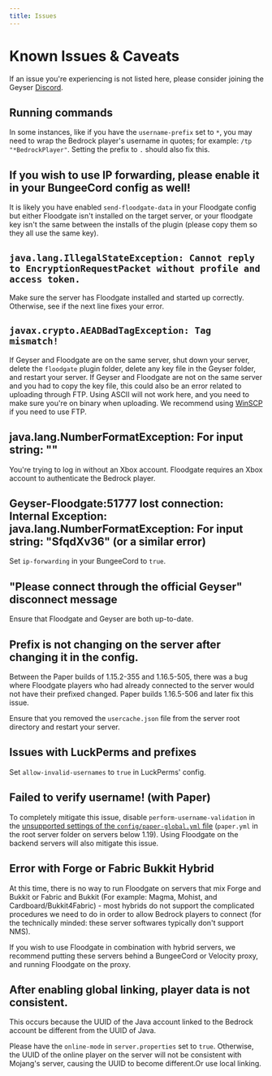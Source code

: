 ```yaml
---
title: Issues
---
```


# Known Issues & Caveats
If an issue you're experiencing is not listed here, please consider joining the Geyser [Discord](http://discord.geysermc.org/).

## Running commands
In some instances, like if you have the `username-prefix` set to `*`, you may need to wrap the Bedrock player's username in quotes; for example: `/tp "*BedrockPlayer"`. Setting the prefix to `.` should also fix this.

## If you wish to use IP forwarding, please enable it in your BungeeCord config as well!
It is likely you have enabled `send-floodgate-data` in your Floodgate config but either Floodgate isn't installed on the target server, or your floodgate key isn't the same between the installs of the plugin (please copy them so they all use the same key).

## `java.lang.IllegalStateException: Cannot reply to EncryptionRequestPacket without profile and access token.`

Make sure the server has Floodgate installed and started up correctly. Otherwise, see if the next line fixes your error.

## `javax.crypto.AEADBadTagException: Tag mismatch!`

If Geyser and Floodgate are on the same server, shut down your server, delete the `floodgate` plugin folder, delete any key file in the Geyser folder, and restart your server.
If Geyser and Floodgate are not on the same server and you had to copy the key file, this could also be an error related to uploading through FTP. Using ASCII will not work here, and you need to make sure you're on binary when uploading. We recommend using [WinSCP](https://winscp.net/eng/index.php) if you need to use FTP.

## java.lang.NumberFormatException: For input string: ""

You're trying to log in without an Xbox account. Floodgate requires an Xbox account to authenticate the Bedrock player.

## Geyser-Floodgate:51777 lost connection: Internal Exception: java.lang.NumberFormatException: For input string: "SfqdXv36" (or a similar error)

Set `ip-forwarding` in your BungeeCord to `true`.

## "Please connect through the official Geyser" disconnect message

Ensure that Floodgate and Geyser are both up-to-date.

## Prefix is not changing on the server after changing it in the config.

Between the Paper builds of 1.15.2-355 and 1.16.5-505, there was a bug where Floodgate players who had already connected to the server would not have their prefixed changed. Paper builds 1.16.5-506 and later fix this issue.

Ensure that you removed the `usercache.json` file from the server root directory and restart your server.

## Issues with LuckPerms and prefixes

Set `allow-invalid-usernames` to `true` in LuckPerms' config.

## Failed to verify username! (with Paper)

To completely mitigate this issue, disable `perform-username-validation` in the [unsupported settings of the `config/paper-global.yml` file](https://paper.readthedocs.io/en/latest/server/configuration.html#unsupported_settings) (`paper.yml` in the root server folder on servers below 1.19). Using Floodgate on the backend servers will also mitigate this issue.

## Error with Forge or Fabric Bukkit Hybrid

At this time, there is no way to run Floodgate on servers that mix Forge and Bukkit or Fabric and Bukkit (For example: Magma, Mohist, and Cardboard/Bukkit4Fabric) - most hybrids do not support the complicated procedures we need to do in order to allow Bedrock players to connect (for the technically minded: these server softwares typically don't support NMS). 

If you wish to use Floodgate in combination with hybrid servers, we recommend putting these servers behind a BungeeCord or Velocity proxy, and running Floodgate on the proxy.

## After enabling global linking, player data is not consistent.

This occurs because the UUID of the Java account linked to the Bedrock account be different from the UUID of Java.

Please have  the `online-mode` in `server.properties` set to `true`. Otherwise, the UUID of the online player on the server will not be consistent with Mojang's server, causing the UUID to become different.Or use  local linking.
